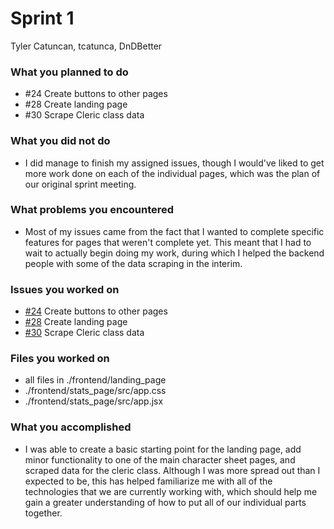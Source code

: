 # Sprint 1

Tyler Catuncan, tcatunca, DnDBetter

### What you planned to do
- #24 Create buttons to other pages
- #28 Create landing page
- #30 Scrape Cleric class data

### What you did not do
- I did manage to finish my assigned issues, though I would've liked to get more work done on each of the individual pages, which was the plan of our original sprint meeting. 

### What problems you encountered
- Most of my issues came from the fact that I wanted to complete specific features for pages that weren't complete yet. This meant that I had to wait to actually begin doing my work, during which I helped the backend people with some of the data scraping in the interim. 

### Issues you worked on
- [#24](https://github.com/gabelapham/DnDBetter/issues/24) Create buttons to other pages
- [#28](https://github.com/gabelapham/DnDBetter/issues/28) Create landing page
- [#30](https://github.com/gabelapham/DnDBetter/issues/30) Scrape Cleric class data

### Files you worked on
- all files in ./frontend/landing_page
- ./frontend/stats_page/src/app.css
- ./frontend/stats_page/src/app.jsx

### What you accomplished
- I was able to create a basic starting point for the landing page, add minor functionality to one of the main character sheet pages, and scraped data for the cleric class. Although I was more spread out than I expected to be, this has helped familiarize me with all of the technologies that we are currently working with, which should help me gain a greater understanding of how to put all of our individual parts together.
